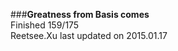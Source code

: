 ###__Greatness from Basis comes__    
Finished 159/175      
Reetsee.Xu last updated on 2015.01.17     
